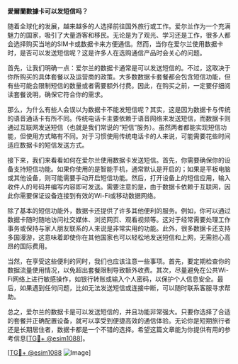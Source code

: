 **愛爾蘭數據卡可以发短信吗？**

随着全球化的发展，越来越多的人选择前往国外旅行或工作。爱尔兰作为一个充满魅力的国家，吸引了大量游客和移民。无论是为了观光、学习还是工作，很多人都会选择购买当地的SIM卡或数据卡来方便通信。然而，当你在爱尔兰使用数据卡时，是否可以发送短信呢？这是许多人在选购通信产品时会关心的问题。

首先，让我们明确一点：爱尔兰的数据卡通常是可以发送短信的。不过，这取决于你所购买的具体套餐以及运营商的政策。大多数数据卡套餐都会包含短信功能，但有些可能会限制短信的数量或者需要额外付费。因此，在购买之前，一定要仔细阅读套餐说明，确保它符合你的需求。

那么，为什么有些人会误以为数据卡不能发短信呢？其实，这是因为数据卡与传统的语音通话卡有所不同。传统电话卡主要依赖于语音网络来发送短信，而数据卡则通过互联网发送短信（也就是我们常说的“短信”服务）。虽然两者都能实现短信功能，但使用方式略有不同。对于习惯使用传统电话卡的人来说，可能需要花些时间适应数据卡的短信发送方式。

接下来，我们来看看如何在爱尔兰使用数据卡发送短信。首先，你需要确保你的设备支持短信功能。如果你使用的是智能手机，通常默认是开启的；如果是平板电脑或其他设备，则可能需要手动开启短信功能。然后，打开设备上的短信应用，输入收件人的号码并编写内容即可发送。需要注意的是，由于数据卡依赖于互联网，因此你需要保证设备连接到有效的Wi-Fi或移动数据网络。

除了基本的短信功能外，数据卡还提供了许多其他便利的服务。例如，你可以通过数据卡随时随地访问社交媒体、浏览网页、观看视频等。这对于经常需要处理工作事务或保持与家人朋友联系的人来说是非常实用的功能。此外，很多数据卡还支持多国漫游，这意味着即使你在其他国家也可以轻松地发送短信和上网，无需担心高昂的国际费用。

当然，在享受这些便利的同时，我们也应该注意一些事项。首先，要定期检查你的数据流量使用情况，以免超出套餐限制导致额外收费。其次，尽量避免在公共Wi-Fi网络上进行敏感操作，如银行转账或输入个人密码，以保护个人信息安全。最后，如果遇到任何问题，比如无法发送短信或连接中断，可以随时联系客服寻求帮助。

总之，爱尔兰的数据卡是可以发送短信的，并且功能非常强大。只要你选择了合适的套餐并正确配置设备，就可以享受到便捷高效的通信体验。无论你是短期旅行者还是长期居住者，数据卡都是一个不错的选择。希望这篇文章能为你提供有用的参考信息[[TG💪+ @esim1088](https://t.me/s/esim1088)]。

[[TG💪+ @esim1088](https://t.me/s/esim1088) ![Image](https://i.postimg.cc/4NQfJmqS/Snipaste-2025-05-13-00-14-12.png)]